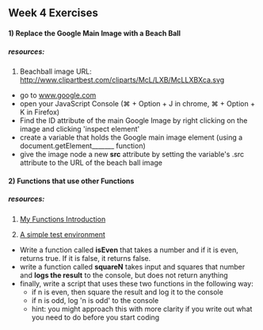 ## Week 4 Exercises

#### 1) Replace the Google Main Image with a Beach Ball

##### resources: 
1) Beachball image URL: http://www.clipartbest.com/cliparts/McL/LXB/McLLXBXca.svg 

+ go to www.google.com
+ open your JavaScript Console (⌘ + Option + J in chrome, ⌘ + Option + K in Firefox)
+ Find the ID attribute of the main Google Image by right clicking on the image and clicking 'inspect element'
+ create a variable that holds the Google main image element (using a document.getElement_______ function)
+ give the image node a new **src** attribute by setting the variable's .src attribute to the URL of the beach ball image 

#### 2) Functions that use other Functions

##### resources: 
1) [My Functions Introduction](https://github.com/jswithalex/BACE-Winter2015/blob/master/week4/functions.md) 

2) [A simple test environment](https://github.com/jswithalex/BACE-Winter2015/tree/master/test_environment) 


+ Write a function called **isEven** that takes a number and if it is even, returns true. If it is false, it returns false.
+ write a function called **squareN** takes input and squares that number and **logs the result** to the console, but does not return anything
+ finally, write a script that uses these two functions in the following way:
  + if n is even, then square the result and log it to the console
  + if n is odd, log 'n is odd' to the console
  + hint: you might approach this with more clarity if you write out what you need to do before you start coding
